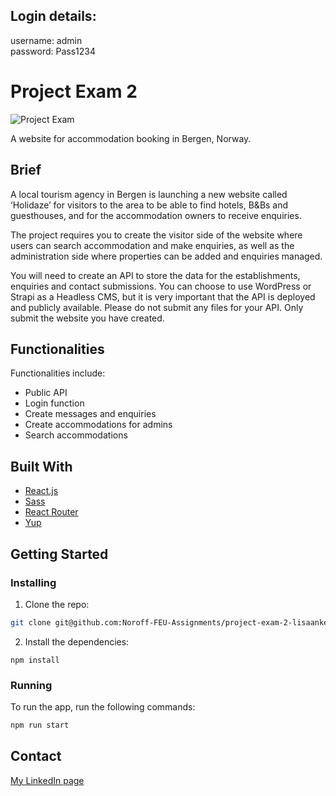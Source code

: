 ## Login details:
username: admin  
password: Pass1234  

# Project Exam 2 

![Project Exam](../images/pe2.jpg)

A website for accommodation booking in Bergen, Norway. 

## Brief

A local tourism agency in Bergen is launching a new website called ‘Holidaze’ for visitors to the area to be able to find hotels, B&Bs and guesthouses, and for the accommodation owners to receive enquiries.

The project requires you to create the visitor side of the website where users can search accommodation and make enquiries, as well as the administration side where properties can be added and enquiries managed.

You will need to create an API to store the data for the establishments, enquiries and contact submissions. You can choose to use WordPress or Strapi as a Headless CMS, but it is very important that the API is deployed and publicly available. Please do not submit any files for your API. Only submit the website you have created.

## Functionalities

Functionalities include: 


- Public API  
- Login function
- Create messages and enquiries 
- Create accommodations for admins 
- Search accommodations


## Built With


- [React.js](https://reactjs.org/)
- [Sass](https://sass-lang.com/)
- [React Router](https://sass-lang.com/)
- [Yup](https://sass-lang.com/)

## Getting Started

### Installing

1. Clone the repo:

```bash
git clone git@github.com:Noroff-FEU-Assignments/project-exam-2-lisaankerrasch.git
```

2. Install the dependencies:

```
npm install 
```

### Running

To run the app, run the following commands:

```bash
npm run start
```

## Contact

[My LinkedIn page](https://www.linkedin.com/in/lisa-anker-rasch-strom/)





